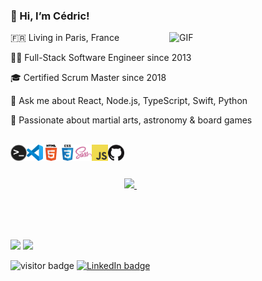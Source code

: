 ### 👋 Hi, I’m Cédric!

<img align="right" alt="GIF" width="250" src="https://media.giphy.com/media/mCRJDo24UvJMA/giphy.gif"/>

🇫🇷 Living in Paris, France

👨‍💻 Full-Stack Software Engineer since 2013

🎓 Certified Scrum Master since 2018

💬 Ask me about React, Node.js, TypeScript, Swift, Python

🤩 Passionate about martial arts, astronomy & board games

<br />

<div>
  <img align="left" alt="HTML5" width="26px" src="https://raw.githubusercontent.com/github/explore/80688e429a7d4ef2fca1e82350fe8e3517d3494d/topics/terminal/terminal.png" />
  <img align="left" alt="Visual Studio Code" width="26px" src="https://raw.githubusercontent.com/github/explore/80688e429a7d4ef2fca1e82350fe8e3517d3494d/topics/visual-studio-code/visual-studio-code.png" />
  <img align="left" alt="HTML5" width="26px" src="https://raw.githubusercontent.com/github/explore/80688e429a7d4ef2fca1e82350fe8e3517d3494d/topics/html/html.png" />
  <img align="left" alt="CSS3" width="26px" src="https://raw.githubusercontent.com/github/explore/80688e429a7d4ef2fca1e82350fe8e3517d3494d/topics/css/css.png" />
  <img align="left" alt="Sass" width="26px" src="https://raw.githubusercontent.com/github/explore/80688e429a7d4ef2fca1e82350fe8e3517d3494d/topics/sass/sass.png" />
  <img align="left" alt="JavaScript" width="26px" src="https://raw.githubusercontent.com/github/explore/80688e429a7d4ef2fca1e82350fe8e3517d3494d/topics/javascript/javascript.png" />
  <img align="left" alt="GitHub" width="26px" src="https://raw.githubusercontent.com/github/explore/78df643247d429f6cc873026c0622819ad797942/topics/github/github.png" />
</div>

<a href="https://open.spotify.com/playlist/7KmIUNWrK8wEHfQcQfFrQ1?si=0e2d44043b5a40a4">
    <img height="50" src="https://cdn4.iconfinder.com/data/icons/logos-and-brands/512/315_Spotify_logo-128.png"/>
</a>
<svg xmlns='http://www.w3.org/2000/svg' width='70' height='70' fill='none' viewBox='0 0 70 70'><defs><linearGradient id='webstorm_svg__a' x1='25.068' x2='43.183' y1='1.46' y2='66.675' gradientUnits='userSpaceOnUse'><stop offset='.285' stop-color='%2307C3F2'/><stop offset='.941' stop-color='%23087CFA'/></linearGradient><linearGradient id='webstorm_svg__b' x1='30.72' x2='61.365' y1='9.734' y2='54.671' gradientUnits='userSpaceOnUse'><stop offset='.14' stop-color='%23FCF84A'/><stop offset='.366' stop-color='%2307C3F2'/></linearGradient><linearGradient id='webstorm_svg__c' x1='61.082' x2='65.106' y1='15.29' y2='29.544' gradientUnits='userSpaceOnUse'><stop offset='.285' stop-color='%2307C3F2'/><stop offset='.941' stop-color='%23087CFA'/></linearGradient></defs><path fill='url(%23webstorm_svg__a)' d='M9.40625 63.2918L0 7.36466L17.4271 0.072998L28.5833 6.70841L38.7917 1.23966L60.0833 9.40633L48.125 70.0001L9.40625 63.2918Z'/><path fill='url(%23webstorm_svg__b)' d='M69.9999 23.6979L60.9582 1.38542L44.552 0L19.2499 24.2813L26.104 55.6354L38.7915 64.5313L69.9999 46.0104L62.3436 31.7188L69.9999 23.6979Z'/><path fill='url(%23webstorm_svg__c)' d='M55.9999 20.3438L62.3436 31.7188L69.9999 23.6979L64.3853 9.84375L55.9999 20.3438Z'/><path fill='%23000' d='M56 14H14V56H56V14Z'/><path fill='%23FFF' d='M34.4166 48.6499H18.6666V51.3332H34.4166V48.6499Z'/><path fill='%23FFF' d='M34.16 19.25L31.78 28.42L29.12 19.25H26.46L23.8 28.42L21.42 19.25H17.78L22.26 35H25.2L27.79 25.9L30.31 35H33.32L37.8 19.25H34.16Z'/><path fill='%23FFF' d='M38.5 32.76L40.53 30.31C41.93 31.5 43.47 32.2 45.22 32.2C46.62 32.2 47.53 31.64 47.53 30.73V30.66C47.53 29.75 46.97 29.33 44.38 28.63C41.23 27.79 39.13 26.95 39.13 23.8V23.73C39.13 20.86 41.44 18.97 44.66 18.97C46.97 18.97 48.93 19.67 50.54 21L48.72 23.59C47.32 22.61 45.92 22.05 44.59 22.05C43.26 22.05 42.56 22.68 42.56 23.45V23.52C42.56 24.57 43.26 24.92 45.99 25.62C49.21 26.46 51.03 27.58 51.03 30.38V30.45C51.03 33.6 48.65 35.35 45.22 35.35C42.77 35.28 40.39 34.44 38.5 32.76Z'/></svg>

<br /><br /><br />

<div>
  <img width="49%" src="https://github-readme-stats.vercel.app/api?username=Zorkham&theme=bear&custom_title=GitHub%20Stats&show_icons=true&hide_border=false&count_private=true&include_all_commits=true" /> 
  <img width="49%" src="https://github-readme-streak-stats.herokuapp.com/?user=Zorkham&theme=bear&show_owner=true&show_icons=true&hide_border=false&count_private=true&include_all_commits=true" />
</div>

![visitor badge](https://visitor-badge.glitch.me/badge?page_id=Zorkham.visitor-badge&left_color=lightgrey&right_color=blue&left_text=Visitors)
[![LinkedIn badge](https://img.shields.io/badge/LinkedIn-%230077B5.svg?logo=Linkedin&logoColor=white)](https://linkedin.com/in/cedric-molla)
